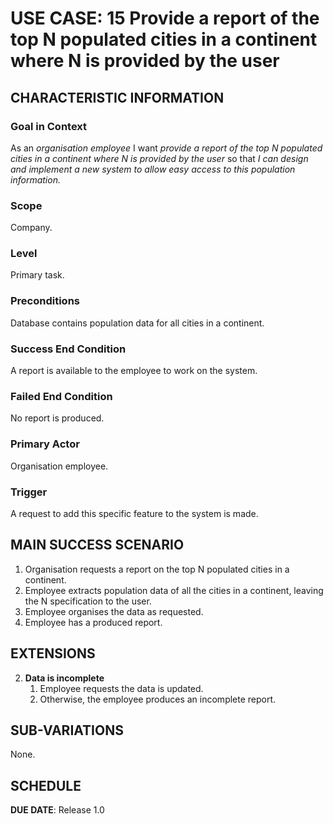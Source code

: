 # USE CASE: 15 Provide a report of the top N populated cities in a continent where N is provided by the user

## CHARACTERISTIC INFORMATION

### Goal in Context

As an *organisation employee* I want *provide a report of the top N populated cities in a continent where N is provided by the user* so that *I can design and implement a new system to allow easy access to this population information.*

### Scope

Company.

### Level

Primary task.

### Preconditions

Database contains population data for all cities in a continent.

### Success End Condition

A report is available to the employee to work on the system.

### Failed End Condition

No report is produced.

### Primary Actor

Organisation employee.

### Trigger

A request to add this specific feature to the system is made.

## MAIN SUCCESS SCENARIO

1. Organisation requests a report on the top N populated cities in a continent.
2. Employee extracts population data of all the cities in a continent, leaving the N specification to the user.
3. Employee organises the data as requested.
4. Employee has a produced report.

## EXTENSIONS

2. **Data is incomplete**
    1. Employee requests the data is updated.
    2. Otherwise, the employee produces an incomplete report.

## SUB-VARIATIONS

None.

## SCHEDULE

**DUE DATE**: Release 1.0